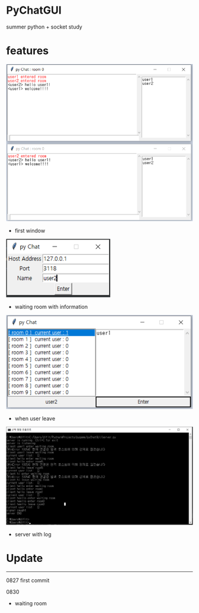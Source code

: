 # PyChatGUI
summer python + socket study 

# features

![Preview](https://github.com/BaeJuneHyuck/PyChatGUI/blob/master/snapshot/snap04.png?raw=true)
- first window


![Preview](https://github.com/BaeJuneHyuck/PyChatGUI/blob/master/snapshot/snap02.png?raw=true)
- waiting room with information


![Preview](https://github.com/BaeJuneHyuck/PyChatGUI/blob/master/snapshot/snap03.png?raw=true)
- when user leave


![Preview](https://github.com/BaeJuneHyuck/PyChatGUI/blob/master/snapshot/snap01.png?raw=true)
- server with log


# Update
-------------------------------------------------------
0827
first commit

0830
+ waiting room
